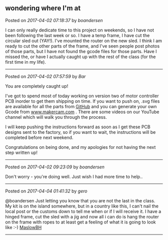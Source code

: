 ## wondering where I'm at
Posted on *2017-04-02 07:18:37* by *boandersen*

I can only really dedicate time to this project on weekends, so I have not been following the last week or so. I have a temp frame, I have cut the circular sled out (YAY!). I've mounted the router on the new sled. I think I am ready to cut the other parts of the frame, and I've seen people post photos of those parts, but I have not found the gcode files for those parts. Have I missed the, or have I actually caught up with the rest of the class (for the first time in my life).

---

Posted on *2017-04-02 07:57:59* by *Bar*

You are completely caught up!

I've got to spend most of today working on version two of motor controller PCB inorder to get them shipping on time. If you want to push on, .svg files are available for all the parts from [GitHub](https://github.com/MaslowCNC/Mechanics/blob/master/SVG%20Files/AllPartsSVG.zip) and you can generate your own Gcode from www.makercam.com . There are some videos on our YouTube channel which will walk you through the process. 

I will keep pushing the instructions forward as soon as I get these PCB designs sent to the factory, so if you want to wait, the instructions will be completed before next weekend.

Congratulations on being done, and my apologies for not having the next step written up!

---

Posted on *2017-04-02 09:23:09* by *boandersen*

Don't worry - you're doing well. Just wish I had more time to help..

---

Posted on *2017-04-04 01:41:32* by *gero*

@boandersen Just letting you know that you are not the last in the class. My kit is on the island somewhere, but in a country like this, I can't nail the local post or the customs down to tell me when or if I will receive it. I have a hinged frame, cut the sled with a jig and now all i can do is hang the router on the frame with ropes to at least get a feeling of what it is going to look like :-)  [MaslowBH](//muut.com/u/maslowcnc/s3/:maslowcnc:cqdf:maslowbh.jpg.jpg)

---

